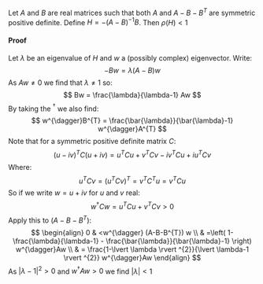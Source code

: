 Let $A$ and $B$ are real matrices such that 
both $A$ and $A-B-B^T$ are symmetric positive definite.
Define $H=-(A-B)^{-1}B$.
Then $\rho(H) < 1$
#### Proof
Let $\lambda$ be an eigenvalue of $H$ 
and $w$ a (possibly complex) eigenvector.
Write:
$$
-Bw = \lambda(A-B) w
$$
As $Aw\neq 0$ we find that $\lambda\neq 1$ so:
$$
Bw = \frac{\lambda}{\lambda-1} Aw
$$
By taking the $^{\dagger}$ we also find:
$$
w^{\dagger}B^{T} = \frac{\bar{\lambda}}{\bar{\lambda}-1} w^{\dagger}A^{T}
$$
Note that for a symmetric positive definite matrix $C$:
$$
(u-iv)^{T}C(u+iv) = u^{T}Cu + v^{T}Cv - iv^{T}Cu + i u^{T}Cv
$$
Where:
$$
u^{T}Cv = (u^{T}Cv)^{T} = v^{T}C^{T}u = v^{T}Cu
$$
So if we write $w=u+iv$ for $u$ and $v$ real:
$$
w^{\dagger}Cw = u^{T}Cu + v^{T}Cv >0
$$
Apply this to $(A-B-B^{T})$:
$$
\begin{align}
0 & <w^{\dagger} (A-B-B^{T}) w  \\
 & =\left( 1- \frac{\lambda}{\lambda-1} - \frac{\bar{\lambda}}{\bar{\lambda}-1} \right) w^{\dagger}Aw \\
 & = \frac{1-\lvert \lambda \rvert ^{2}}{\lvert \lambda-1 \rvert ^{2}} w^{\dagger}Aw
\end{align}
$$
As $\lvert \lambda-1 \rvert ^{2}>0$ and $w^{\dagger}Aw>0$ we find $\lvert \lambda \rvert<1$